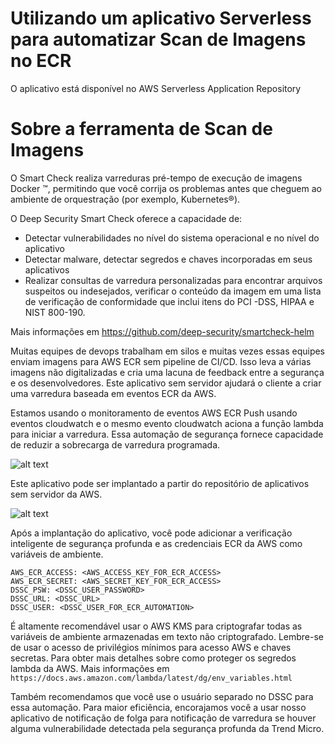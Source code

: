 # Utilizando um aplicativo Serverless para automatizar Scan de Imagens no ECR

O aplicativo está disponível no AWS Serverless Application Repository

# Sobre a ferramenta de Scan de Imagens

O Smart Check realiza varreduras pré-tempo de execução de imagens Docker ™, permitindo que você corrija os problemas antes que cheguem ao ambiente de orquestração (por exemplo, Kubernetes®).

O Deep Security Smart Check oferece a capacidade de: 
  * Detectar vulnerabilidades no nível do sistema operacional e no nível do aplicativo
  * Detectar malware, detectar segredos e chaves incorporadas em seus aplicativos
  * Realizar consultas de varredura personalizadas para encontrar arquivos suspeitos ou indesejados, verificar o conteúdo da imagem em uma lista de verificação de conformidade que inclui itens do PCI -DSS, HIPAA e NIST 800-190.
  
Mais informações em https://github.com/deep-security/smartcheck-helm

Muitas equipes de devops trabalham em silos e muitas vezes essas equipes enviam imagens para AWS ECR sem pipeline de CI/CD. Isso leva a várias imagens não digitalizadas e cria uma lacuna de feedback entre a segurança e os desenvolvedores. Este aplicativo sem servidor ajudará o cliente a criar uma varredura baseada em eventos ECR da AWS.

Estamos usando o monitoramento de eventos AWS ECR Push usando eventos cloudwatch e o mesmo evento cloudwatch aciona a função lambda para iniciar a varredura. Essa automação de segurança fornece capacidade de reduzir a sobrecarga de varredura programada.

![alt text](https://github.com/tsheth/dssc-ecr-sec-scan-automation/blob/master/dssc_blob/DSSC_automation.png)

Este aplicativo pode ser implantado a partir do repositório de aplicativos sem servidor da AWS.

![alt text](https://github.com/tsheth/dssc-ecr-sec-scan-automation/blob/master/dssc_blob/AWS_SAR.png)

Após a implantação do aplicativo, você pode adicionar a verificação inteligente de segurança profunda e as credenciais ECR da AWS como variáveis de ambiente.
```
AWS_ECR_ACCESS: <AWS_ACCESS_KEY_FOR_ECR_ACCESS>
AWS_ECR_SECRET: <AWS_SECRET_KEY_FOR_ECR_ACCESS>
DSSC_PSW: <DSSC_USER_PASSWORD>
DSSC_URL: <DSSC_URL>
DSSC_USER: <DSSC_USER_FOR_ECR_AUTOMATION>
```

É altamente recomendável usar o AWS KMS para criptografar todas as variáveis de ambiente armazenadas em texto não criptografado. Lembre-se de usar o acesso de privilégios mínimos para acesso AWS e chaves secretas. Para obter mais detalhes sobre como proteger os segredos lambda da AWS. Mais informações em `https://docs.aws.amazon.com/lambda/latest/dg/env_variables.html`

Também recomendamos que você use o usuário separado no DSSC para essa automação. Para maior eficiência, encorajamos você a usar nosso aplicativo de notificação de folga para notificação de varredura se houver alguma vulnerabilidade detectada pela segurança profunda da Trend Micro.
